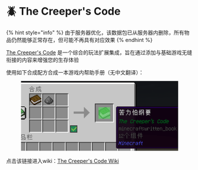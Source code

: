 # 🪲 The Creeper's Code

{% hint style="info" %}
由于服务器优化，该数据包已从服务器内删除，所有物品仍然能够正常存在，但可能不再具有对应效果
{% endhint %}

[The Creeper's Code](https://thecreeperscode.com/) 是一个综合的玩法扩展集成，旨在通过添加与基础游戏无缝衔接的内容来增强您的生存体验

使用如下合成配方合成一本游戏内帮助手册（无中文翻译）：

<figure><img src="../.gitbook/assets/image (120).png" alt=""><figcaption></figcaption></figure>

点击该链接进入wiki：[The Creeper's Code Wiki](https://github.com/CreeperMagnet/the-creepers-code/wiki)
